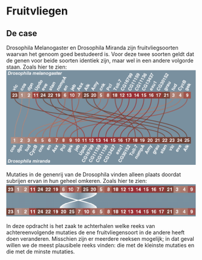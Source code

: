 # Fruitvliegen

## De case
Drosophila Melanogaster en Drosophila Miranda zijn fruitvliegsoorten waarvan het genoom goed bestudeerd is. Voor deze twee soorten geldt dat de genen voor beide soorten identiek zijn, maar wel in een andere volgorde staan. 
Zoals hier te zien:
![](doc/rijen.png)

Mutaties in de genenrij van de Drosophila vinden alleen plaats doordat subrijen ervan in hun geheel omkeren.
Zoals hier te zien:
![](doc/mutaties.png)

 In deze opdracht is het zaak te achterhalen welke reeks van achtereenvolgende mutaties de ene fruitvliegensoort in de andere heeft doen veranderen. Misschien zijn er meerdere reeksen mogelijk; in dat geval willen we de meest plausibele reeks vinden: die met de kleinste mutaties en die met de minste mutaties.